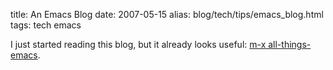 title: An Emacs Blog
date: 2007-05-15
alias: blog/tech/tips/emacs_blog.html
tags: tech emacs

I just started reading this blog, but it already looks useful: <a 
href="http://www.emacsblog.org/">m-x all-things-emacs</a>.
